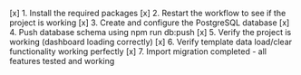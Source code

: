 [x] 1. Install the required packages
[x] 2. Restart the workflow to see if the project is working
[x] 3. Create and configure the PostgreSQL database
[x] 4. Push database schema using npm run db:push
[x] 5. Verify the project is working (dashboard loading correctly)
[x] 6. Verify template data load/clear functionality working perfectly
[x] 7. Import migration completed - all features tested and working